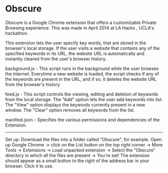 # Obscure

Obscure is a Google Chrome extension that offers a customizable Private Browsing experience.
This was made in April 2014 at LA Hacks , UCLA's hackathon. 

This extension lets the user specify key words, that are stored in the browser's local storage.
If the user visits a website that contains any of the specified keywords in its URL, the website URL is automatically and instantly cleared from the user's browser history. 

background.js - This script runs in the background while the user browses the internet. Everytime a new website is loaded, the script checks if any of the keywords are present in the URL, and if so, it deletes the website URL from the browser's history

feed.js - This script controls the viewing, editing and deletion of keywords from the local storage. 
The "Add" option lets the user add keywords into list. The "View" option displays the keywords currently present in a new window. The "Clear" option removes all keywords from the list. 

manifest.json - Specifies the various permissions and dependencies of the Extension.
______________________________________________________________________________________

Set up: 
Download the files into a folder called "Obscure", for example. Open up Google Chrome -> click on the List button on the top right corner -> More Tools -> Extensions -> Load unpacked extension -> Select the "Obscure" directory in which all the files are present -> You're set! The extension should appear as a small button to the right of the address bar in your browser. Click it to use.
